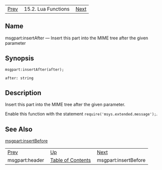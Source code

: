 |     |     |     |
| --- | --- | --- |
| [Prev](lua.ref.msgpart_header3)  | 15.2. Lua Functions |  [Next](lua.ref.msgpart_insertBefore.php) |

<a name="lua.ref.msgpart_insertAfter"></a>
## Name

msgpart:insertAfter — Insert this part into the MIME tree after the given parameter

<a name="idp25785488"></a>
## Synopsis

`msgpart:insertAfter(after);`

`after: string`<a name="idp25788128"></a>
## Description

Insert this part into the MIME tree after the given parameter.

Enable this function with the statement `require('msys.extended.message');`.

<a name="idp25790720"></a>
## See Also

[msgpart:insertBefore](lua.ref.msgpart_insertBefore "msgpart:insertBefore")

|     |     |     |
| --- | --- | --- |
| [Prev](lua.ref.msgpart_header3)  | [Up](lua.function.details.php) |  [Next](lua.ref.msgpart_insertBefore.php) |
| msgpart:header  | [Table of Contents](index) |  msgpart:insertBefore |

